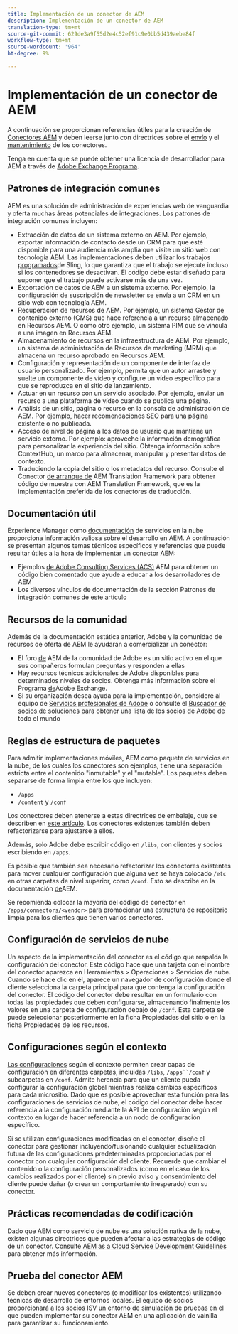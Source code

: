 ```yaml
---
title: Implementación de un conector de AEM
description: Implementación de un conector de AEM
translation-type: tm+mt
source-git-commit: 629de3a9f55d2e4c52ef91c9e0bb5d439aebe84f
workflow-type: tm+mt
source-wordcount: '964'
ht-degree: 9%

---
```



Implementación de un conector de AEM
=============================

A continuación se proporcionan referencias útiles para la creación de [Conectores AEM](https://www.adobe.io/apis/experiencecloud/aem/aemconnectors.html) y deben leerse junto con directrices sobre el [envío](submit.md) y el [mantenimiento](maintain.md) de los conectores.

Tenga en cuenta que se puede obtener una licencia de desarrollador para AEM a través de [Adobe Exchange Programa](https://marketing.adobe.com/resources/content/resources/exchange-partner-program.html).

Patrones de integración comunes
---------------------------

AEM es una solución de administración de experiencias web de vanguardia y oferta muchas áreas potenciales de integraciones. Los patrones de integración comunes incluyen:

* Extracción de datos de un sistema externo en AEM. Por ejemplo, exportar información de contacto desde un CRM para que esté disponible para una audiencia más amplia que visite un sitio web con tecnología AEM.  Las implementaciones deben utilizar los trabajos [programados](https://sling.apache.org/documentation/bundles/apache-sling-eventing-and-job-handling.html#scheduled-jobs)de Sling, lo que garantiza que el trabajo se ejecute incluso si los contenedores se desactivan. El código debe estar diseñado para suponer que el trabajo puede activarse más de una vez.
* Exportación de datos de AEM a un sistema externo. Por ejemplo, la configuración de suscripción de newsletter se envía a un CRM en un sitio web con tecnología AEM.
* Recuperación de recursos de AEM. Por ejemplo, un sistema Gestor de contenido externo (CMS) que hace referencia a un recurso almacenado en Recursos AEM. O como otro ejemplo, un sistema PIM que se vincula a una imagen en Recursos AEM.
* Almacenamiento de recursos en la infraestructura de AEM. Por ejemplo, un sistema de administración de Recursos de marketing (MRM) que almacena un recurso aprobado en Recursos AEM.
* Configuración y representación de un componente de interfaz de usuario personalizado. Por ejemplo, permita que un autor arrastre y suelte un componente de vídeo y configure un vídeo específico para que se reproduzca en el sitio de lanzamiento.
* Actuar en un recurso con un servicio asociado. Por ejemplo, enviar un recurso a una plataforma de vídeo cuando se publica una página.
* Análisis de un sitio, página o recurso en la consola de administración de AEM. Por ejemplo, hacer recomendaciones SEO para una página existente o no publicada.
* Acceso de nivel de página a los datos de usuario que mantiene un servicio externo. Por ejemplo: aproveche la información demográfica para personalizar la experiencia del sitio. Obtenga información sobre ContextHub, un marco para almacenar, manipular y presentar datos de contexto.
* Traduciendo la copia del sitio o los metadatos del recurso. Consulte el Conector [de arranque de](https://github.com/Adobe-Marketing-Cloud/aem-translation-framework-bootstrap-connector) AEM Translation Framework para obtener código de muestra con AEM Translation Framework, que es la implementación preferida de los conectores de traducción.


Documentación útil
--------------------

Experience Manager como [documentación](../overview/introduction.md) de servicios en la nube proporciona información valiosa sobre el desarrollo en AEM. A continuación se presentan algunos temas técnicos específicos y referencias que puede resultar útiles a la hora de implementar un conector AEM:

* Ejemplos [de Adobe Consulting Services (ACS)](http://adobe-consulting-services.github.io/acs-aem-samples/) AEM para obtener un código bien comentado que ayude a educar a los desarrolladores de AEM
* Los diversos vínculos de documentación de la sección Patrones de integración comunes de este artículo

Recursos de la comunidad
--------------------

Además de la documentación estática anterior, Adobe y la comunidad de recursos de oferta de AEM le ayudarán a comercializar un conector:

* El foro [de](http://help-forums.adobe.com/content/adobeforums/en/experience-manager-forum/adobe-experience-manager.html) AEM de la comunidad de Adobe es un sitio activo en el que sus compañeros formulan preguntas y responden a ellas
* Hay recursos técnicos adicionales de Adobe disponibles para determinados niveles de socios. Obtenga más información sobre el Programa [de](https://marketing.adobe.com/resources/content/resources/exchange-partner-program.html)Adobe Exchange.
* Si su organización desea ayuda para la implementación, considere al equipo de [Servicios profesionales de Adobe](http://www.adobe.com/es/experience-cloud/consulting-services.html) o consulte el [Buscador de socios de soluciones](https://solutionpartners.adobe.com/home/partnerFinder.html) para obtener una lista de los socios de Adobe de todo el mundo

Reglas de estructura de paquetes
-----------------------

Para admitir implementaciones móviles, AEM como paquete de servicios en la nube, de los cuales los conectores son ejemplos, tiene una separación estricta entre el contenido &quot;inmutable&quot; y el &quot;mutable&quot;. Los paquetes deben separarse de forma limpia entre los que incluyen:

* `/apps`
* `/content` y `/conf`

Los conectores deben atenerse a estas directrices de embalaje, que se describen en [este artículo](/help/implementing/developing/introduction/aem-project-content-package-structure.md). Los conectores existentes también deben refactorizarse para ajustarse a ellos.

Además, solo Adobe debe escribir código en `/libs`, con clientes y socios escribiendo en `/apps`.

Es posible que también sea necesario refactorizar los conectores existentes para mover cualquier configuración que alguna vez se haya colocado `/etc` en otras carpetas de nivel superior, como `/conf`. Esto se describe en la documentación [de](https://helpx.adobe.com/experience-manager/6-5/sites/deploying/using/repository-restructuring.html)AEM.

Se recomienda colocar la mayoría del código de conector en `/apps/connectors/<vendor>` para promocionar una estructura de repositorio limpia para los clientes que tienen varios conectores.

Configuración de servicios de nube
-----------------------------

Un aspecto de la implementación del conector es el código que respalda la configuración del conector. Este código hace que una tarjeta con el nombre del conector aparezca en Herramientas > Operaciones > Servicios de nube. Cuando se hace clic en él, aparece un navegador de configuración donde el cliente selecciona la carpeta principal para que contenga la configuración del conector. El código del conector debe resultar en un formulario con todas las propiedades que deben configurarse, almacenando finalmente los valores en una carpeta de configuración debajo de `/conf`. Esta carpeta se puede seleccionar posteriormente en la ficha Propiedades del sitio o en la ficha Propiedades de los recursos.


Configuraciones según el contexto
-----------------------------

[Las configuraciones](https://sling.apache.org/documentation/bundles/context-aware-configuration/context-aware-configuration.html) según el contexto permiten crear capas de configuración en diferentes carpetas, incluidas `/libs`, `/apps``/conf` y subcarpetas en `/conf`. Admite herencia para que un cliente pueda configurar la configuración global mientras realiza cambios específicos para cada micrositio. Dado que es posible aprovechar esta función para las configuraciones de servicios de nube, el código del conector debe hacer referencia a la configuración mediante la API de configuración según el contexto en lugar de hacer referencia a un nodo de configuración específico.

Si se utilizan configuraciones modificadas en el conector, diseñe el conector para gestionar incluyendo/fusionando cualquier actualización futura de las configuraciones predeterminadas proporcionadas por el conector con cualquier configuración del cliente. Recuerde que cambiar el contenido o la configuración personalizados (como en el caso de los cambios realizados por el cliente) sin previo aviso y consentimiento del cliente puede dañar (o crear un comportamiento inesperado) con su conector.

Prácticas recomendadas de codificación
----------------------

Dado que AEM como servicio de nube es una solución nativa de la nube, existen algunas directrices que pueden afectar a las estrategias de código de un conector. Consulte [AEM as a Cloud Service Development Guidelines](/help/implementing/developing/introduction/development-guidelines.md) para obtener más información.

Prueba del conector AEM
-------------------------

Se deben crear nuevos conectores (o modificar los existentes) utilizando técnicas de desarrollo de entornos locales. El equipo de socios proporcionará a los socios ISV un entorno de simulación de pruebas en el que pueden implementar su conector AEM en una aplicación de vainilla para garantizar su funcionamiento.
